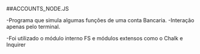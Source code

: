 ##ACCOUNTS_NODE.JS

-Programa que simula algumas funções de uma conta Bancaria. -Interação apenas pelo terminal.

-Foi utilizado o módulo interno FS e módulos extensos como o Chalk e Inquirer